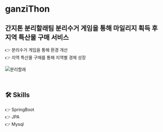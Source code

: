 # ganziThon
## 간지톤 분리할래팀 분리수거 게임을 통해 마일리지 획득 후 지역 특산물 구매 서비스<br>
👉 분리수거 게임을 통해 환경 개선<br>
👉 지역 특산물 구매를 통해 지역별 경제 성장 <br>

![분리할래](https://github.com/M-ung/ganziThon/assets/126846468/5f6b79df-f04d-40fc-881b-9f73b780c1d0)

<br>

## 🛠️ Skills
👉 SpringBoot<br>
👉 JPA<br>
👉 Mysql<br>

